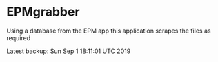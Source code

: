 # EPMgrabber
Using a database from the EPM app this application scrapes the files as required


Latest backup: Sun Sep 1 18:11:01 UTC 2019
